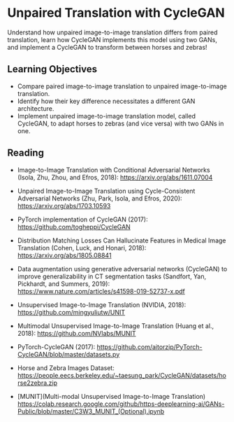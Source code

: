 # Unpaired Translation with CycleGAN

Understand how unpaired image-to-image translation differs from paired translation, learn how CycleGAN implements this model using two GANs, and implement a CycleGAN to transform between horses and zebras!

## Learning Objectives

* Compare paired image-to-image translation to unpaired image-to-image translation.
* Identify how their key difference necessitates a different GAN architecture.
* Implement unpaired image-to-image translation model, called CycleGAN, to adapt horses to zebras (and vice versa) with two GANs in one.


## Reading

* Image-to-Image Translation with Conditional Adversarial Networks (Isola, Zhu, Zhou, and Efros, 2018): https://arxiv.org/abs/1611.07004

* Unpaired Image-to-Image Translation using Cycle-Consistent Adversarial Networks (Zhu, Park, Isola, and Efros, 2020): https://arxiv.org/abs/1703.10593

* PyTorch implementation of CycleGAN (2017): https://github.com/togheppi/CycleGAN

* Distribution Matching Losses Can Hallucinate Features in Medical Image Translation (Cohen, Luck, and Honari, 2018): https://arxiv.org/abs/1805.08841

* Data augmentation using generative adversarial networks (CycleGAN) to improve generalizability in CT segmentation tasks (Sandfort, Yan, Pickhardt, and Summers, 2019): https://www.nature.com/articles/s41598-019-52737-x.pdf

* Unsupervised Image-to-Image Translation (NVIDIA, 2018): https://github.com/mingyuliutw/UNIT

* Multimodal Unsupervised Image-to-Image Translation (Huang et al., 2018): https://github.com/NVlabs/MUNIT

* PyTorch-CycleGAN (2017): https://github.com/aitorzip/PyTorch-CycleGAN/blob/master/datasets.py

* Horse and Zebra Images Dataset: https://people.eecs.berkeley.edu/~taesung_park/CycleGAN/datasets/horse2zebra.zip

* [MUNIT](Multi-modal Unsupervised Image-to-Image Translation) https://colab.research.google.com/github/https-deeplearning-ai/GANs-Public/blob/master/C3W3_MUNIT_(Optional).ipynb


